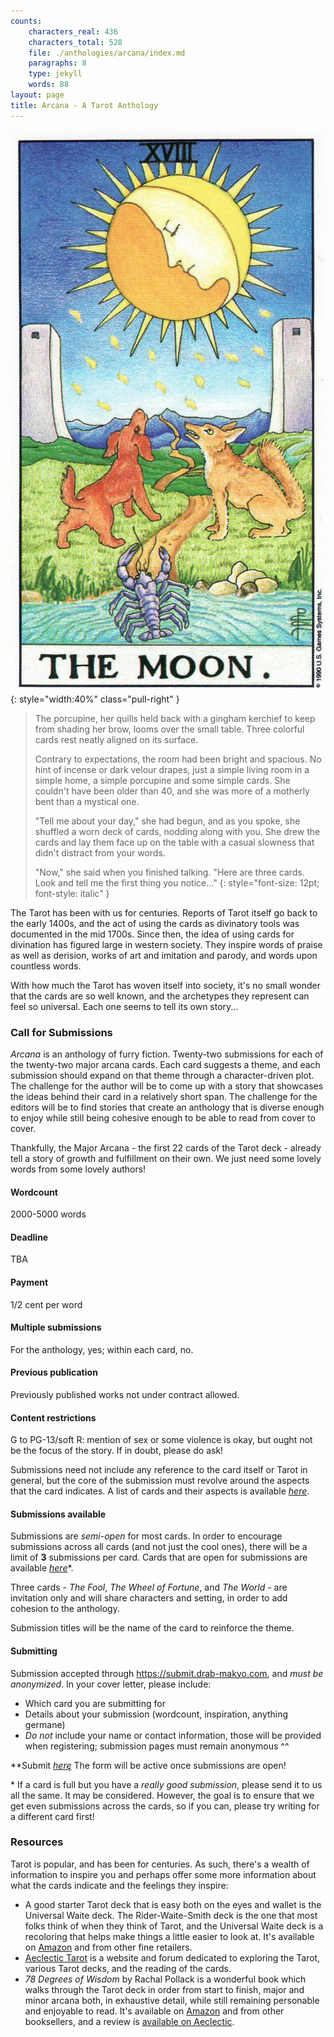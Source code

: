```yaml
---
counts:
    characters_real: 436
    characters_total: 528
    file: ./anthologies/arcana/index.md
    paragraphs: 8
    type: jekyll
    words: 88
layout: page
title: Arcana - A Tarot Anthology
---
```


![The Moon from the Universal Waite deck](/assets/themoon.jpg){: style="width:40%" class="pull-right" }

> The porcupine, her quills held back with a gingham kerchief to keep from shading her brow, looms over the small table.  Three colorful cards rest neatly aligned on its surface.
>
> Contrary to expectations, the room had been bright and spacious.  No hint of incense or dark velour drapes, just a simple living room in a simple home, a simple porcupine and some simple cards.  She couldn't have been older than 40, and she was more of a motherly bent than a mystical one.
>
> "Tell me about your day," she had begun, and as you spoke, she shuffled a worn deck of cards, nodding along with you.  She drew the cards and lay them face up on the table with a casual slowness that didn't distract from your words.
>
> "Now," she said when you finished talking.  "Here are three cards.  Look and tell me the first thing you notice..."
{: style="font-size: 12pt; font-style: italic" }

The Tarot has been with us for centuries.  Reports of Tarot itself go back to the early 1400s, and the act of using the cards as divinatory tools was documented in the mid 1700s.  Since then, the idea of using cards for divination has figured large in western society.  They inspire words of praise as well as derision, works of art and imitation and parody, and words upon countless words.

With how much the Tarot has woven itself into society, it's no small wonder that the cards are so well known, and the archetypes they represent can feel so universal.  Each one seems to tell its own story...

### Call for Submissions

*Arcana* is an anthology of furry fiction.  Twenty-two submissions for each of the twenty-two major arcana cards.  Each card suggests a theme, and each submission should expand on that theme through a character-driven plot.  The challenge for the author will be to come up with a story that showcases the ideas behind their card in a relatively short span.  The challenge for the editors will be to find stories that create an anthology that is diverse enough to enjoy while still being cohesive enough to be able to read from cover to cover.

Thankfully, the Major Arcana - the first 22 cards of the Tarot deck - already tell a story of growth and fulfillment on their own.  We just need some lovely words from some lovely authors!

#### **Wordcount**

2000-5000 words

#### **Deadline**

TBA

#### **Payment**

1/2 cent per word

#### **Multiple submissions**

For the anthology, yes; within each card, no.

#### **Previous publication**

Previously published works not under contract allowed.

#### **Content restrictions**
G to PG-13/soft R: mention of sex or some violence is okay, but ought not be the focus of the story.  If in doubt, please do ask!

Submissions need not include any reference to the card itself or Tarot in general, but the core of the submission must revolve around the aspects that the card indicates.  A list of cards and their aspects is available *[here](cards)*.

#### **Submissions available**

Submissions are *semi-open* for most cards.  In order to encourage submissions across all cards (and not just the cool ones), there will be a limit of **3** submissions per card.  Cards that are open for submissions are available *[here](cards)*\*.

Three cards - *The Fool*, *The Wheel of Fortune*, and *The World* - are invitation only and will share characters and setting, in order to add cohesion to the anthology.

Submission titles will be the name of the card to reinforce the theme.

#### **Submitting**

Submission accepted through <https://submit.drab-makyo.com>, and *must be anonymized*.  In your cover letter, please include:

* Which card you are submitting for
* Details about your submission (wordcount, inspiration, anything germane)
* *Do not* include your name or contact information, those will be provided when registering; submission pages must remain anonymous ^^

**Submit *[here](http://submit.drab-makyo.com/1-arcana-a-tarot-anthology/)*̨** The form will be active once submissions are open!

\* If a card is full but you have a *really good submission*, please send it to us all the same.  It may be considered.  However, the goal is to ensure that we get even submissions across the cards, so if you can, please try writing for a different card first!

### Resources

Tarot is popular, and has been for centuries.  As such, there's a wealth of information to inspire you and perhaps offer some more information about what the cards indicate and the feelings they inspire:

* A good starter Tarot deck that is easy both on the eyes and wallet is the Universal Waite deck.  The Rider-Waite-Smith deck is the one that most folks think of when they think of Tarot, and the Universal Waite deck is a recoloring that helps make things a little easier to look at.  It's available on [Amazon](http://a.co/dlPDuyt) and from other fine retailers.
* [Aeclectic Tarot](http://www.aeclectic.net/tarot/) is a website and forum dedicated to exploring the Tarot, various Tarot decks, and the reading of the cards.
* *78 Degrees of Wisdom* by Rachal Pollack is a wonderful book which walks through the Tarot deck in order from start to finish, major and minor arcana both, in exhaustive detail, while still remaining personable and enjoyable to read.  It's available on [Amazon](http://a.co/6PKbLYD) and from other booksellers, and a review is [available on Aeclectic](http://www.aeclectic.net/tarot/books/78-degrees-of-wisdom/).
